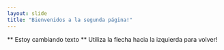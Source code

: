 ```yaml
---
layout: slide
title: "Bienvenidos a la segunda página!"
---
```

** Estoy cambiando texto **
Utiliza la flecha hacia la izquierda para volver!

